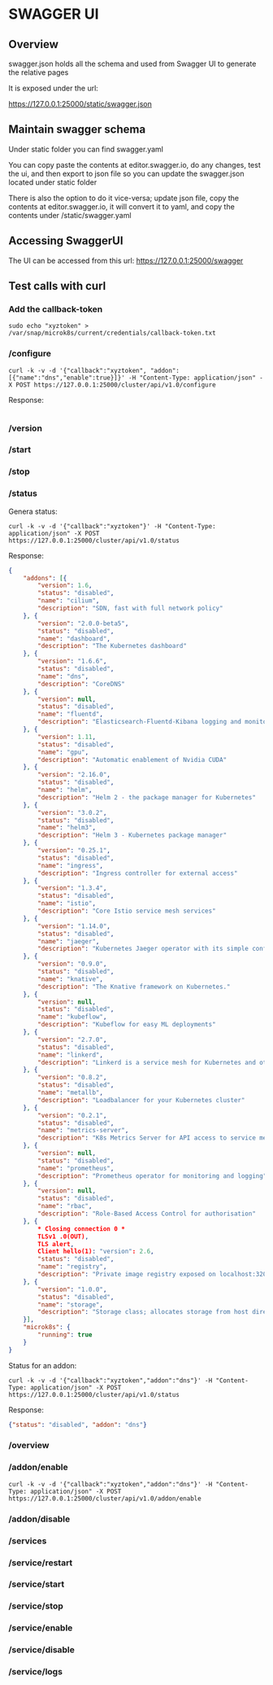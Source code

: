 # SWAGGER UI

## Overview

swagger.json holds all the schema and used from Swagger UI to generate the relative pages

It is exposed under the url:

https://127.0.0.1:25000/static/swagger.json

## Maintain swagger schema

Under static folder you can find swagger.yaml 

You can copy paste the contents at editor.swagger.io, do any changes, test the ui, and then export to json file so you can update the swagger.json located under static folder

There is also the option to do it vice-versa; update json file, copy the contents at editor.swagger.io, it will convert it to yaml, and copy the contents under /static/swagger.yaml

## Accessing SwaggerUI

The UI can be accessed from this url:
https://127.0.0.1:25000/swagger

## Test calls with curl

### Add the callback-token

```
sudo echo "xyztoken" > /var/snap/microk8s/current/credentials/callback-token.txt
```

### /configure

```
curl -k -v -d '{"callback":"xyztoken", "addon": [{"name":"dns","enable":true}]}' -H "Content-Type: application/json" -X POST https://127.0.0.1:25000/cluster/api/v1.0/configure
```
Response:
```
```

### /version

### /start
### /stop
### /status

Genera status:
```
curl -k -v -d '{"callback":"xyztoken"}' -H "Content-Type: application/json" -X POST https://127.0.0.1:25000/cluster/api/v1.0/status
```
Response:
```json
{
    "addons": [{
        "version": 1.6,
        "status": "disabled",
        "name": "cilium",
        "description": "SDN, fast with full network policy"
    }, {
        "version": "2.0.0-beta5",
        "status": "disabled",
        "name": "dashboard",
        "description": "The Kubernetes dashboard"
    }, {
        "version": "1.6.6",
        "status": "disabled",
        "name": "dns",
        "description": "CoreDNS"
    }, {
        "version": null,
        "status": "disabled",
        "name": "fluentd",
        "description": "Elasticsearch-Fluentd-Kibana logging and monitoring"
    }, {
        "version": 1.11,
        "status": "disabled",
        "name": "gpu",
        "description": "Automatic enablement of Nvidia CUDA"
    }, {
        "version": "2.16.0",
        "status": "disabled",
        "name": "helm",
        "description": "Helm 2 - the package manager for Kubernetes"
    }, {
        "version": "3.0.2",
        "status": "disabled",
        "name": "helm3",
        "description": "Helm 3 - Kubernetes package manager"
    }, {
        "version": "0.25.1",
        "status": "disabled",
        "name": "ingress",
        "description": "Ingress controller for external access"
    }, {
        "version": "1.3.4",
        "status": "disabled",
        "name": "istio",
        "description": "Core Istio service mesh services"
    }, {
        "version": "1.14.0",
        "status": "disabled",
        "name": "jaeger",
        "description": "Kubernetes Jaeger operator with its simple config"
    }, {
        "version": "0.9.0",
        "status": "disabled",
        "name": "knative",
        "description": "The Knative framework on Kubernetes."
    }, {
        "version": null,
        "status": "disabled",
        "name": "kubeflow",
        "description": "Kubeflow for easy ML deployments"
    }, {
        "version": "2.7.0",
        "status": "disabled",
        "name": "linkerd",
        "description": "Linkerd is a service mesh for Kubernetes and other frameworks"
    }, {
        "version": "0.8.2",
        "status": "disabled",
        "name": "metallb",
        "description": "Loadbalancer for your Kubernetes cluster"
    }, {
        "version": "0.2.1",
        "status": "disabled",
        "name": "metrics-server",
        "description": "K8s Metrics Server for API access to service metrics"
    }, {
        "version": null,
        "status": "disabled",
        "name": "prometheus",
        "description": "Prometheus operator for monitoring and logging"
    }, {
        "version": null,
        "status": "disabled",
        "name": "rbac",
        "description": "Role-Based Access Control for authorisation"
    }, {
        * Closing connection 0 *
        TLSv1 .0(OUT),
        TLS alert,
        Client hello(1): "version": 2.6,
        "status": "disabled",
        "name": "registry",
        "description": "Private image registry exposed on localhost:32000"
    }, {
        "version": "1.0.0",
        "status": "disabled",
        "name": "storage",
        "description": "Storage class; allocates storage from host directory"
    }],
    "microk8s": {
        "running": true
    }
}
```
Status for an addon:
```
curl -k -v -d '{"callback":"xyztoken","addon":"dns"}' -H "Content-Type: application/json" -X POST https://127.0.0.1:25000/cluster/api/v1.0/status
```
Response:
```json
{"status": "disabled", "addon": "dns"}
```
### /overview

### /addon/enable

```
curl -k -v -d '{"callback":"xyztoken","addon":"dns"}' -H "Content-Type: application/json" -X POST https://127.0.0.1:25000/cluster/api/v1.0/addon/enable
```

### /addon/disable
### /services
### /service/restart
### /service/start
### /service/stop
### /service/enable
### /service/disable
### /service/logs